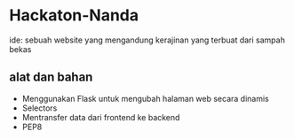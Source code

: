 # Hackaton-Nanda

ide: sebuah website yang mengandung kerajinan yang terbuat dari sampah bekas

## alat dan bahan
- Menggunakan Flask untuk mengubah halaman web secara dinamis
- Selectors
- Mentransfer data dari frontend ke backend
- PEP8
